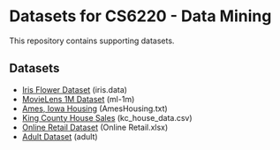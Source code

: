 # Datasets for CS6220 - Data Mining

This repository contains supporting datasets.

## Datasets

* [Iris Flower Dataset](https://archive.ics.uci.edu/ml/datasets/iris) (iris.data)
* [MovieLens 1M Dataset](https://grouplens.org/datasets/movielens/1m/) (ml-1m)
* [Ames, Iowa Housing](http://jse.amstat.org/v19n3/decock.pdf) (AmesHousing.txt)
* [King County House Sales](https://www.kaggle.com/harlfoxem/housesalesprediction) (kc_house_data.csv)
* [Online Retail Dataset](https://archive.ics.uci.edu/ml/datasets/online+retail) (Online Retail.xlsx)
* [Adult Dataset](https://archive.ics.uci.edu/ml/datasets/adult) (adult)
